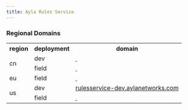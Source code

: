 ```yaml
---
title: Ayla Rules Service
---
```


### Regional Domains

<table>
<tr>
<th>region</th>
<th>deployment</th>
<th>domain</th>
</tr>
<tr>
<td rowspan="2">cn</td>
<td>dev</td>
<td><a href="https://" target="_blank">&nbsp;</a></td>
</tr>
<tr>
<td>field</td>
<td><a href="https://" target="_blank">&nbsp;</a></td>
</tr>
<tr>
<td>eu</td>
<td>field</td>
<td><a href="https://" target="_blank">&nbsp;</a></td>
</tr>
<tr>
<td rowspan="2">us</td>
<td>dev</td>
<td><a href="https://rulesservice-dev.aylanetworks.com" target="_blank">rulesservice-dev.aylanetworks.com</a></td>
</tr>
<tr>
<td>field</td>
<td><a href="https://" target="_blank">&nbsp;</a></td>
</tr>
</table>

